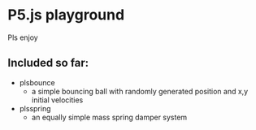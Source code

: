 P5.js playground
===============
Pls enjoy

Included so far:
-----------------
+ plsbounce
  - a simple bouncing ball with randomly generated position and x,y initial velocities
+ plsspring
  - an equally simple mass spring damper system